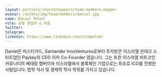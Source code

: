 ```yaml
---
layout: partials/shared/mappers/team-members-mapper
avatar: /assets/img/team/members/daniel.jpg
name: Daniel Peled
role: 공동 창업자 & 대표
twitter:
telegram:
linkedin: https://www.linkedin.com/in/dpeled/
---
```


Daniel은 마스터카드, Santander InnoVentures로부터 투자받은 이스라엘 핀테크 스타트업인 Paykey의 CEO 이자 Co-Founder 였습니다. 그는 또한 이스라엘 비트코인 커뮤니티의 베테랑 멤버이자 이스라엘에서 블록체인 기업으로는 최초로 ICO를 진행한 사람입니다. 법학 석사 및 경제학 학사 학위를 가지고 있습니다.
